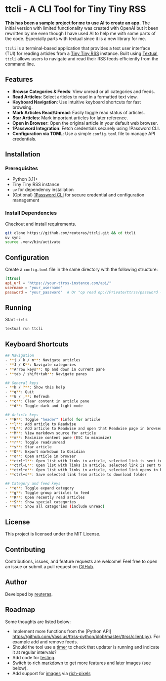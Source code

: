 # ttcli - A CLI Tool for Tiny Tiny RSS

**This has been a sample project for me to use AI to create an app.** The initial version with limited functionality was created with OpenAI but it been rewritten by me even though I have used AI to help me with some parts of the code. Especially parts with textual since it is a new library for me.

`ttcli` is a terminal-based application that provides a text user interface (TUI) for reading articles from a [Tiny Tiny RSS](https://tt-rss.org/) instance. Built using [Textual](https://github.com/Textualize/textual), `ttcli` allows users to navigate and read their RSS feeds efficiently from the command line.

## Features

- **Browse Categories & Feeds**: View unread or all categories and feeds.
- **Read Articles**: Select articles to read in a formatted text view.
- **Keyboard Navigation**: Use intuitive keyboard shortcuts for fast browsing.
- **Mark Articles Read/Unread**: Easily toggle read status of articles.
- **Star Articles**: Mark important articles for later reference.
- **Open in Browser**: Open the original article in your default web browser.
- **1Password Integration**: Fetch credentials securely using 1Password CLI.
- **Configuration via TOML**: Use a simple `config.toml` file to manage API credentials.

## Installation

### Prerequisites

- Python 3.11+
- Tiny Tiny RSS instance
- `uv` for dependency installation
- (Optional) [1Password CLI](https://developer.1password.com/docs/cli) for secure credential and configuration management

### Install Dependencies

Checkout and install requirements.

```sh
git clone https://github.com/reuteras/ttcli.git && cd ttcli
uv sync
source .venv/bin/activate
```

## Configuration

Create a `config.toml` file in the same directory with the following structure:
```toml
[ttrss]
api_url = "https://your-ttrss-instance.com/api/"
username = "your_username"
password = "your_password"  # Or "op read op://Private/ttrss/password --no-newline"" if using 1Password CLI
```

## Running

Start `ttcli`.

```sh
textual run ttcli
```

## Keyboard Shortcuts

```sh
## Navigation
- **j / k / n**: Navigate articles
- **J / K**: Navigate categories
- **Arrow keys**: Up and down in current pane
- **tab / shift+tab**: Navigate panes

## General keys
- **h / ?**: Show this help
- **q**: Quit
- **G / ,**: Refresh
- **c**: Clear content in article pane
- **d**: Toggle dark and light mode

## Article keys
- **H**: Toggle "header" (info) for article
- **l**: Add article to Readwise
- **L**: Add article to Readwise and open that Readwise page in browser
- **M**: View markdown source for article
- **m**: Maximize content pane (ESC to minimize)
- **r**: Toggle read/unread
- **s**: Star article
- **O**: Export markdown to Obsidian
- **o**: Open article in browser
- **ctrl+l**: Open list with links in article, selected link is sent to Readwise
- **ctrl+L**: Open list with links in article, selected link is sent to Readwise and opened in browser
- **ctrl+o**: Open list with links in article, selected link opens in browser
- **ctrl+s**: Save selected link from article to download folder

## Category and feed keys
- **e**: Toggle expand category
- **g**: Toggle group articles to feed
- **R**: Open recently read articles
- **S**: Show special categories
- **u**: Show all categories (include unread)
```

## License

This project is licensed under the MIT License.

## Contributing

Contributions, issues, and feature requests are welcome! Feel free to open an issue or submit a pull request on [GitHub](https://github.com/reuteras/ttcli).

## Author

Developed by [reuteras](https://github.com/reuteras).

## Roadmap

Some thoughts are listed below:

- Implement more functions from the [Python API] https://github.com/Vassius/ttrss-python/blob/master/ttrss/client.py). For example add and remove feeds.
- Should the tool use a [timer]( https://textual.textualize.io/api/timer/) to check that updater is running and indicate it at regular intervals?
- Add code for [testing](https://textual.textualize.io/guide/testing/).
- Switch to rich [markdown](https://rich.readthedocs.io/en/stable/markdown.html) to get more features and later images (see below).
- Add support for [images](https://github.com/Textualize/textual/discussions/4345) via [rich-pixels](https://github.com/darrenburns/rich-pixels)
